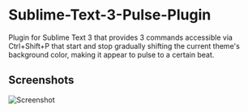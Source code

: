Sublime-Text-3-Pulse-Plugin
===========================

Plugin for Sublime Text 3 that provides 3 commands accessible via Ctrl+Shift+P that start and stop gradually shifting the current theme's background color, making it appear to pulse to a certain beat.


Screenshots
-----------

![Screenshot](http://i.imgur.com/KKGYYXb.gif)
